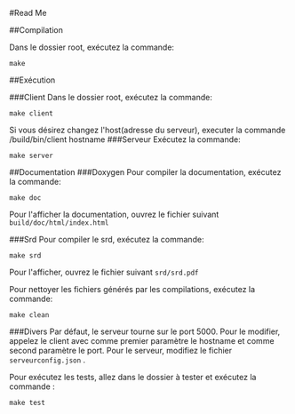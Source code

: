 #Read Me

##Compilation

Dans le dossier root, exécutez la commande:

    make


##Exécution

###Client
Dans le dossier root, exécutez la commande:

    make client

Si vous désirez changez l'host(adresse du serveur), executer la commande /build/bin/client hostname
###Serveur
Exécutez la commande:

    make server

##Documentation
###Doxygen
Pour compiler la documentation, exécutez la commande:

    make doc

Pour l'afficher la documentation, ouvrez le fichier suivant `build/doc/html/index.html`

###Srd
Pour compiler le srd, exécutez la commande:

    make srd

Pour l'afficher, ouvrez le fichier suivant `srd/srd.pdf`


Pour nettoyer les fichiers générés par les compilations, exécutez la commande:

    make clean

###Divers
Par défaut, le serveur tourne sur le port 5000. Pour le modifier, appelez le client avec comme premier paramètre le hostname et comme second paramètre le port.
Pour le serveur, modifiez le fichier `serveurconfig.json` .

Pour exécutez les tests, allez dans le dossier à tester et exécutez la commande :

    make test

